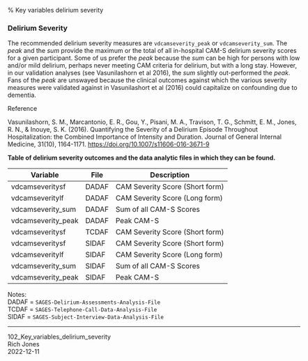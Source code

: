 % Key variables delirium severity
<body style="margin: auto; max-width: 48em;">
</body>

### Delirium Severity

The recommended delirium severity measures are `vdcamseverity_peak` or `vdcamseverity_sum`. The *peak* and the *sum* provide the maximum or the total of all in-hospital CAM-S delirium severity scores for a given participant. Some of us prefer the *peak* because the *sum* can be high for persons with low and/or mild delirium, perhaps never meeting CAM criteria for delirium, but with a long stay. However, in our validation analyses (see Vasunilashorn et al 2016), the *sum* slightly out-performed the *peak*. Fans of the *peak* are unswayed because the clinical outcomes against which the various severity measures were validated against in Vasunilashort et al (2016) could capitalize on confounding due to dementia. 


Reference

Vasunilashorn, S. M., Marcantonio, E. R., Gou, Y., Pisani, M. A., Travison, T. G., Schmitt, E. M., Jones, R. N., & Inouye, S. K. (2016). Quantifying the Severity of a Delirium Episode Throughout Hospitalization: the Combined Importance of Intensity and Duration. Journal of General Internal Medicine, 31(10), 1164-1171. <https://doi.org/10.1007/s11606-016-3671-9>


**Table of delirium severity outcomes and the data analytic files in which they can be found.**

|Variable|File|Description|
|---|---|---|
|vdcamseveritysf|DADAF|CAM Severity Score (Short form)|
|vdcamseveritylf|DADAF|CAM Severity Score (Long form)|
|vdcamseverity_sum|DADAF|Sum of all CAM-S Scores|
|vdcamseverity_peak|DADAF|Peak CAM-S|
|vdcamseveritysf|TCDAF|CAM Severity Score (Short form)|
|vdcamseveritysf|SIDAF|CAM Severity Score (Short form)|
|vdcamseveritylf|SIDAF|CAM Severity Score (Long form)|
|vdcamseverity_sum|SIDAF|Sum of all CAM-S Scores|
|vdcamseverity_peak|SIDAF|Peak CAM-S|

Notes: <br>
DADAF = `SAGES-Delirium-Assessments-Analysis-File` <br>
TCDAF = `SAGES-Telephone-Call-Data-Analysis-File` <br>
SIDAF = `SAGES-Subject-Interview-Data-Analysis-File`

---
102_Key_variables_delirium_severity<br>
Rich Jones<br>
2022-12-11<br>
